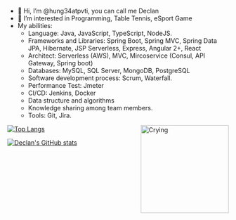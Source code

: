 - 👋 Hi, I’m @hung34atpvti, you can call me Declan
- 👀 I’m interested in Programming, Table Tennis, eSport Game
- My abilities:
    +  Language: Java, JavaScript, TypeScript, NodeJS.
    + Frameworks and Libraries: Spring Boot, Spring MVC, Spring Data JPA, Hibernate, JSP Serverless, Express, Angular 2+, React
    + Architect: Serverless (AWS), MVC, Mircoservice (Consul, API Gateway, Spring boot)
    + Databases: MySQL, SQL Server, MongoDB, PostgreSQL
    + Software development process: Scrum, Waterfall.
    + Performance Test: Jmeter
    + CI/CD: Jenkins, Docker
    + Data structure and algorithms
    + Knowledge sharing among team members.
    + Tools: Git, Jira.

[![Top Langs](https://github-readme-stats.vercel.app/api/top-langs/?username=hung34atpvti&exclude_repo=ttkt,trames-fe-docker,ttkt-deploy,express-test,invest-management,create-react-app-tokenize,brain,english-quizzes,ricey,ai-assignment&hide=SCSS&layout=compact&theme=one_dark_pro)](https://github.com/anuraghazra/github-readme-stats) <img align="right" alt="Crying" width="200" src="https://upload.wikimedia.org/wikipedia/commons/thumb/2/21/Flag_of_Vietnam.svg/1280px-Flag_of_Vietnam.svg.png">

[![Declan's GitHub stats](https://github-readme-stats.vercel.app/api?username=hung34atpvti&show_icons=true&theme=one_dark_pro)](https://github.com/anuraghazra/github-readme-stats)

<!---
hung34atpvti/hung34atpvti is a ✨ special ✨ repository because its `README.md` (this file) appears on your GitHub profile.
You can click the Preview link to take a look at your changes.
--->
